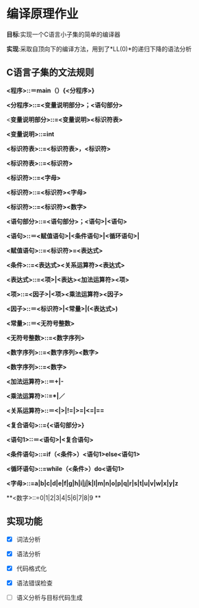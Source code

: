 # 编译原理作业

**目标**:实现一个C语言小子集的简单的编译器

**实现**:采取自顶向下的编译方法，用到了*LL(0)*的递归下降的语法分析

## C语言子集的文法规则

**<程序>::＝main（）{<分程序>}**

**<分程序>::=<变量说明部分>；<语句部分>**

<**变量说明部分>::=<变量说明><标识符表>**

**<变量说明>::=int**

**<标识符表>::=<标识符表>，<标识符>**

**<标识符表>::=<标识符>**

**<标识符>::=<字母>**

**<标识符>::=<标识符><字母>**

**<标识符>::=<标识符><数字>**

**<语句部分>::=<语句部分>；<语句>|<语句>**

**<语句>::＝<赋值语句>|<条件语句>|<循环语句>|**

**<赋值语句>::=<标识符>=<表达式>**

**<条件>::=<表达式><关系运算符><表达式>**

**<表达式>::=<项>|<表达><加法运算符><项>**

**<项>::=<因子>|<项><乘法运算符><因子>**

**<因子>::＝<标识符>|<常量>|(<表达式>)**

**<常量>::＝<无符号整数>**

**<无符号整数>::=<数字序列>**

**<数字序列>::=<数字序列><数字>**

**<数字序列>::=<数字>**

**<加法运算符>::＝+|-**

**<乘法运算符>::=\*|／**

**<关系运算符>::＝<|>|!=|>=|<=|==**

**<复合语句>::={<语句部分>}**

**<语句1>::＝<语句>|<复合语句>**

**<条件语句>::=if（<条件>）<语句1>else<语句1>**

**<循环语句>::=while（<条件>）do<语句1>**

**<字母>::=a|b|c|d|e|f|g|h|i|j|k|l|m|n|o|p|q|r|s|t|u|v|w|x|y|z**

**<数字>::=0|1|2|3|4|5|6|7|8|9 **



## 实现功能

- [x] 词法分析   
- [x] 语法分析
- [x] 代码格式化
- [x] 语法错误检查
- [ ] 语义分析与目标代码生成



